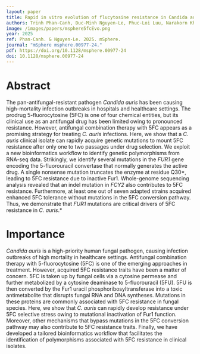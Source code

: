 ```yaml
---
layout: paper
title: Rapid in vitro evolution of flucytosine resistance in Candida auris?
authors: Trinh Phan-Canh, Duc-Minh Nguyen-Le, Phuc-Loi Luu, Narakorn Khunweeraphong, Karl Kuchler  
image: /images/papers/msphere5fcEvo.png
year: 2025
ref: Phan-Canh. & Nguyen-Le. 2025. mSphere.
journal: "mSphere msphere.00977-24."
pdf: https://doi.org/10.1128/msphere.00977-24
doi: 10.1128/msphere.00977-24
---
```


# Abstract

The pan-antifungal-resistant pathogen *Candida auris* has been causing high-mortality infection outbreaks in hospitals and healthcare settings. The prodrug 5-fluorocytosine (5FC) is one of four chemical entities, but its clinical use as an antifungal drug has been limited owing to pronounced resistance. However, antifungal combination therapy with 5FC appears as a promising strategy for treating *C. auris* infections. Here, we show that a *C. auris* clinical isolate can rapidly acquire genetic mutations to mount 5FC resistance after only one to two passages under drug selection. We exploit a new bioinformatics workflow to identify genetic polymorphisms from RNA-seq data. Strikingly, we identify several mutations in the *FUR1* gene encoding the 5-fluorouracil convertase that normally generates the active drug. A single nonsense mutation truncates the enzyme at residue Q30*, leading to 5FC resistance due to inactive Fur1. Whole-genome sequencing analysis revealed that an indel mutation in *FCY2* also contributes to 5FC resistance. Furthermore, at least one out of seven adapted strains acquired enhanced 5FC tolerance without mutations in the 5FC conversion pathway. Thus, we demonstrate that *FUR1* mutations are critical drivers of 5FC resistance in *C. auris*.*

# Importance
*Candida auris* is a high-priority human fungal pathogen, causing infection outbreaks of high mortality in healthcare settings. Antifungal combination therapy with 5-fluorocytosine (5FC) is one of the emerging approaches in treatment. However, acquired 5FC resistance traits have been a matter of concern. 5FC is taken up by fungal cells via a cytosine permease and further metabolized by a cytosine deaminase to 5-fluorouracil (5FU). 5FU is then converted by the Fur1 uracil phosphoribosyltransferase into a toxic antimetabolite that disrupts fungal RNA and DNA syntheses. Mutations in these proteins are commonly associated with 5FC resistance in fungal species. Here, we show that *C. auris* can rapidly develop resistance under 5FC selective stress owing to mutational inactivation of Fur1 function. Moreover, other mechanisms that bypass mutations in the 5FC conversion pathway may also contribute to 5FC resistance traits. Finally, we have developed a tailored bioinformatics workflow that facilitates the identification of polymorphisms associated with 5FC resistance in clinical isolates.

